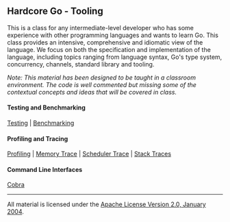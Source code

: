 ## Hardcore Go - Tooling
This is a class for any intermediate-level developer who has some experience with other programming languages and wants to learn Go. This class provides an intensive, comprehensive and idiomatic view of the language. We focus on both the specification and implementation of the language, including topics ranging from language syntax, Go's type system, concurrency, channels, standard library and tooling.

*Note: This material has been designed to be taught in a classroom environment. The code is well commented but missing some of the contextual concepts and ideas that will be covered in class.*

#### Testing and Benchmarking
[Testing](../../../topics/testing/README.md) | 
[Benchmarking](../../../topics/benchmarking/README.md)

#### Profiling and Tracing
[Profiling](../../../topics/profiling/README.md) | 
[Memory Trace](../../../topics/memory_trace/README.md) | 
[Scheduler Trace](../../../topics/sched_trace/README.md) | 
[Stack Traces](../../../topics/stack_trace/README.md)

#### Command Line Interfaces
[Cobra](../../../topics/cli/cobra/README.md)
___
All material is licensed under the [Apache License Version 2.0, January 2004](http://www.apache.org/licenses/LICENSE-2.0).
